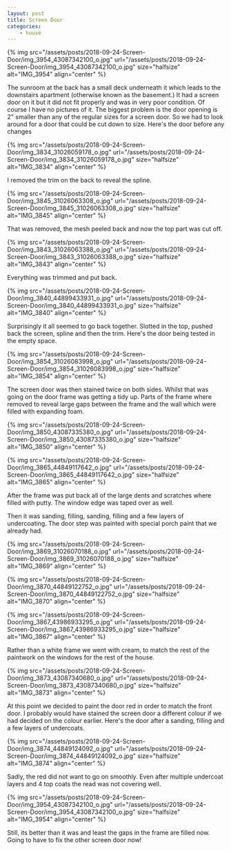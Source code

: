 ```yaml
---
layout: post
title: Screen Door
categories:
    - house
---
```



{% img src="/assets/posts/2018-09-24-Screen-Door/img_3954_43087342100_o.jpg" url="/assets/posts/2018-09-24-Screen-Door/img_3954_43087342100_o.jpg"  size="halfsize" alt="IMG_3954" align="center" %}


The sunroom at the back has a small deck underneath it which leads to the downstairs apartment (otherwise known as the basement.) It had a screen door on it but it did not fit properly and was in very poor condition. Of course I have no pictures of it. The biggest problem is the door opening is 2" smaller than any of the regular sizes for a screen door. So we had to look around for a door that could be cut down to size. Here's the door before any changes




{% img src="/assets/posts/2018-09-24-Screen-Door/img_3834_31026059178_o.jpg" url="/assets/posts/2018-09-24-Screen-Door/img_3834_31026059178_o.jpg"  size="halfsize" alt="IMG_3834" align="center" %}


I removed the trim on the back to reveal the spline.




{% img src="/assets/posts/2018-09-24-Screen-Door/img_3845_31026063308_o.jpg" url="/assets/posts/2018-09-24-Screen-Door/img_3845_31026063308_o.jpg"  size="halfsize" alt="IMG_3845" align="center" %}


That was removed, the mesh peeled back and now the top part was cut off.




{% img src="/assets/posts/2018-09-24-Screen-Door/img_3843_31026063388_o.jpg" url="/assets/posts/2018-09-24-Screen-Door/img_3843_31026063388_o.jpg"  size="halfsize" alt="IMG_3843" align="center" %}


Everything was trimmed and put back.




{% img src="/assets/posts/2018-09-24-Screen-Door/img_3840_44899433931_o.jpg" url="/assets/posts/2018-09-24-Screen-Door/img_3840_44899433931_o.jpg"  size="halfsize" alt="IMG_3840" align="center" %}


Surprisingly it all seemed to go back together. Slotted in the top, pushed back the screen, spline and then the trim. Here's the door being tested in the empty space.




{% img src="/assets/posts/2018-09-24-Screen-Door/img_3854_31026083998_o.jpg" url="/assets/posts/2018-09-24-Screen-Door/img_3854_31026083998_o.jpg"  size="halfsize" alt="IMG_3854" align="center" %}


The screen door was then stained twice on both sides. Whilst that was going on the door frame was getting a tidy up. Parts of the frame where removed to reveal large gaps between the frame and the wall which were filled with expanding foam.




{% img src="/assets/posts/2018-09-24-Screen-Door/img_3850_43087335380_o.jpg" url="/assets/posts/2018-09-24-Screen-Door/img_3850_43087335380_o.jpg"  size="halfsize" alt="IMG_3850" align="center" %}


{% img src="/assets/posts/2018-09-24-Screen-Door/img_3865_44849117642_o.jpg" url="/assets/posts/2018-09-24-Screen-Door/img_3865_44849117642_o.jpg"  size="halfsize" alt="IMG_3865" align="center" %}


 After the frame was put back all of the large dents and scratches where filled with putty. The window edge was taped over as well. 




Then it was sanding, filling, sanding, filling and a few layers of undercoating. The door step was painted with special porch paint that we already had.




{% img src="/assets/posts/2018-09-24-Screen-Door/img_3869_31026070188_o.jpg" url="/assets/posts/2018-09-24-Screen-Door/img_3869_31026070188_o.jpg"  size="halfsize" alt="IMG_3869" align="center" %}


{% img src="/assets/posts/2018-09-24-Screen-Door/img_3870_44849122752_o.jpg" url="/assets/posts/2018-09-24-Screen-Door/img_3870_44849122752_o.jpg"  size="halfsize" alt="IMG_3870" align="center" %}


{% img src="/assets/posts/2018-09-24-Screen-Door/img_3867_43986933295_o.jpg" url="/assets/posts/2018-09-24-Screen-Door/img_3867_43986933295_o.jpg"  size="halfsize" alt="IMG_3867" align="center" %}


Rather than a white frame we went with cream, to match the rest of the paintwork on the windows for the rest of the house.




{% img src="/assets/posts/2018-09-24-Screen-Door/img_3873_43087340680_o.jpg" url="/assets/posts/2018-09-24-Screen-Door/img_3873_43087340680_o.jpg"  size="halfsize" alt="IMG_3873" align="center" %}


At this point we decided to paint the door red in order to match the front door. I probably would have stained the screen door a different colour if we had decided on the colour earlier. Here's the door after a sanding, filling and a few layers of undercoats.




{% img src="/assets/posts/2018-09-24-Screen-Door/img_3874_44849124092_o.jpg" url="/assets/posts/2018-09-24-Screen-Door/img_3874_44849124092_o.jpg"  size="halfsize" alt="IMG_3874" align="center" %}


Sadly, the red did not want to go on smoothly. Even after multiple undercoat layers and 4 top coats the read was not covering well.




{% img src="/assets/posts/2018-09-24-Screen-Door/img_3954_43087342100_o.jpg" url="/assets/posts/2018-09-24-Screen-Door/img_3954_43087342100_o.jpg"  size="halfsize" alt="IMG_3954" align="center" %}


Still, its better than it was and least the gaps in the frame are filled now. Going to have to fix the other screen door now!


